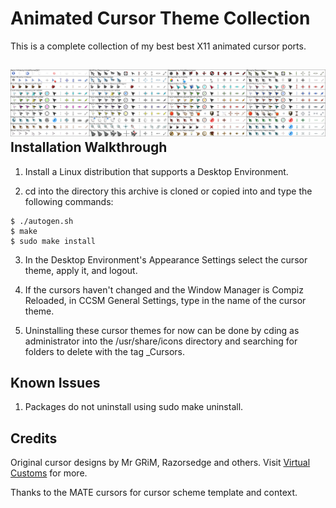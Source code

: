 Animated Cursor Theme Collection
================================
This is a complete collection of my best best X11 animated cursor ports.

![Animated_Cursor_Theme_Collection](https://github.com/OliverKurz/animated-cursor-theme-collection/raw/master/images/Preview.png)
Installation Walkthrough
------------------------
1. Install a Linux distribution that supports a Desktop Environment.

2. cd into the directory this archive is cloned or copied into and type the following commands:

```
$ ./autogen.sh
$ make
$ sudo make install
```

3. In the Desktop Environment's Appearance Settings select the cursor theme, apply it, and logout.

4. If the cursors haven't changed and the Window Manager is Compiz Reloaded, in CCSM General Settings, type in the name of the cursor theme.

5. Uninstalling these cursor themes for now can be done by cding as administrator into the /usr/share/icons directory and searching for folders to delete with the tag _Cursors.

Known Issues
------------
1. Packages do not uninstall using sudo make uninstall.

Credits
--------
Original cursor designs by Mr GRiM, Razorsedge and others. Visit [Virtual Customs](http://virtualcustoms.net/forum.php) for more.

Thanks to the MATE cursors for cursor scheme template and context.